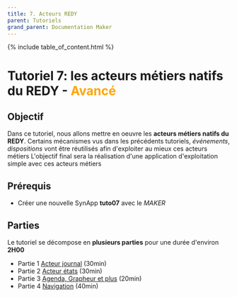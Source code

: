 ```yaml
---
title: 7. Acteurs REDY
parent: Tutoriels
grand_parent: Documentation Maker
---
```


{% include table_of_content.html %}

# Tutoriel 7: les acteurs métiers natifs du REDY - **<span style='color:orange'>Avancé</span>**

## Objectif

Dans ce tutoriel, nous allons mettre en oeuvre les **acteurs métiers natifs du REDY**. Certains mécanismes vus dans les précédents tutoriels, _événements_, _dispositions_ vont être réutilisés afin d'exploiter au mieux ces acteurs métiers
L'objectif final sera la réalisation d'une application d'exploitation simple avec ces acteurs métiers

## Prérequis

* Créer une nouvelle SynApp **tuto07** avec le _MAKER_

## Parties

Le tutoriel se décompose en **plusieurs parties** pour une durée d'environ **2H00**

* Partie 1 [Acteur journal](part1.md) (30min)
* Partie 2 [Acteur états](part2.md) (30min)
* Partie 3 [Agenda, Grapheur et plus](part3.md) (20min)
* Partie 4 [Navigation](part4.md) (40min)
